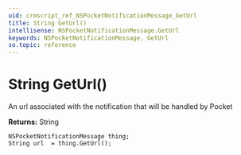 ```yaml
---
uid: crmscript_ref_NSPocketNotificationMessage_GetUrl
title: String GetUrl()
intellisense: NSPocketNotificationMessage.GetUrl
keywords: NSPocketNotificationMessage, GetUrl
so.topic: reference
---
```


# String GetUrl()

An url associated with the notification that will be handled by Pocket

**Returns:** String

```crmscript
NSPocketNotificationMessage thing;
String url  = thing.GetUrl();
```


